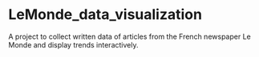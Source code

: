 # LeMonde_data_visualization
A project to collect written data of articles from the French newspaper Le Monde and display trends interactively.

